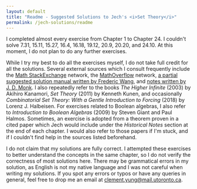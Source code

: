 ```yaml
---
layout: default
title: "Readme - Suggested Solutions to Jech's <i>Set Theory</i>"
permalink: /jech-solutions/readme
---
```


I completed almost every exercise from Chapter 1 to Chapter 24. I couldn't solve 7.31, 15.11, 15.27, 16.4, 16.18, 19.12, 20.9, 20.20, and 24.10. At this moment, I do not plan to do any further exercises.

While I try my best to do all the exercises myself, I do not take full credit for all the solutions. Several external sources which I consult frequently include the [Math StackExchange](https://math.stackexchange.com/) network, the [MathOverflow](https://mathoverflow.net/) network, [a partial suggested solution manual written by Frederic Wang](https://frederic-wang.fr/mathematics/set-theory/jech/), and [notes written by J. D. Monk](http://euclid.colorado.edu/~monkd/jech.pdf). I also repeatedly refer to the books <i>The Higher Infinite</i> (2003) by Akihiro Kanamori, <i>Set Theory</i> (2011) by Kenneth Kunen, and occasionally <i>Combinatorial Set Theory: With a Gentle Introduction to Forcing</i> (2018) by Lorenz J. Halbeisen. For exercises related to Boolean algebras, I also refer to <i>Introduction to Boolean Algebras</i> (2009) by Steven Giant and Paul Halmos. Sometimes, an exercise is adopted from a theorem proven in a cited paper which Jech would include under the <i>Historical Notes</i> section at the end of each chapter. I would also refer to those papers if I'm stuck, and if I couldn't find help in the sources listed beforehand.

I do not claim that my solutions are fully correct. I attempted these exercises to better understand the concepts in the same chapter, so I do not verify the correctness of most solutions here. There may be grammatical errors in my solution, as English is not my native language and I was not careful when writing my solutions. If you spot any errors or typos or have any queries in general, feel free to drop me an email at [clement.yung@mail.utoronto.ca](mailto:clement.yung@mail.utoronto.ca).
